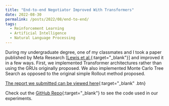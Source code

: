```yaml
---
title: "End-to-end Negotiator Improved With Transformers"
date: 2022-08-30
permalink: /posts/2022/08/end-to-end/
tags:
  - Reinforcement Learning
  - Artificial Intelligence
  - Natural Language Processing
---
```


During my undergraduate degree, one of my classmates and I took a paper published by Meta Research [[Lewis et al.](https://research.facebook.com/publications/deal-or-no-deal-end-to-end-learning-for-negotiation-dialogues/){:target="\_blank"}] and improved it in a few ways. First, we implemented Transformer architectures rather than using the GRUs originally proposed. We also implemented Monte Carlo Tree Search as opposed to the original simple Rollout method proposed.

[The report we submitted can be viewed here](http://anthonyprinaldi.github.io/files/FinalReport4850.pdf){:target="\_blank" .btn}

Check out the [GitHub Repo](https://github.com/anthonyprinaldi/end-to-end-negotiator){:target="\_blank"} to see the code used in our experiments.
